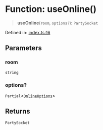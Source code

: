 # Function: useOnline()

> **useOnline**(`room`, `options?`): `PartySocket`

Defined in: [index.ts:16](https://github.com/benallfree/lab13/blob/c14b6cbe39823dfc265f5d26450ed040a344e64f/sdk/src/online/index.ts#L16)

## Parameters

### room

`string`

### options?

`Partial`\<[`OnlineOptions`](../type-aliases/OnlineOptions.md)\>

## Returns

`PartySocket`

